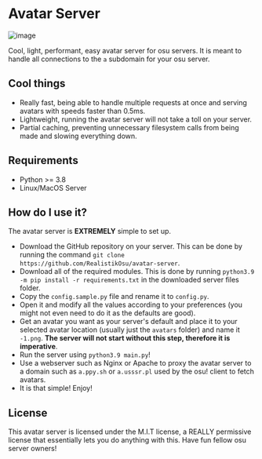 # Avatar Server

![image](https://user-images.githubusercontent.com/36131887/123528177-77259400-d6dd-11eb-9e2e-58018259e98a.png)


Cool, light, performant, easy avatar server for osu servers. It is meant to handle all connections to the `a` subdomain for your osu server.

## Cool things

- Really fast, being able to handle multiple requests at once and serving avatars with speeds faster than 0.5ms.
- Lightweight, running the avatar server will not take a toll on your server.
- Partial caching, preventing unnecessary filesystem calls from being made and slowing everything down.

## Requirements
- Python >= 3.8
- Linux/MacOS Server

## How do I use it?
The avatar server is **EXTREMELY** simple to set up.
- Download the GitHub repository on your server. This can be done by running the command `git clone https://github.com/RealistikOsu/avatar-server`.
- Download all of the required modules. This is done by running `python3.9 -m pip install -r requirements.txt` in the downloaded server files folder.
- Copy the `config.sample.py` file and rename it to `config.py`.
- Open it and modify all the values according to your preferences (you might not even need to do it as the defaults are good).
- Get an avatar you want as your server's default and place it to your selected avatar location (usually just the `avatars` folder) and name it `-1.png`. **The server will not start without this step, therefore it is imperative**.
- Run the server using `python3.9 main.py`!
- Use a webserver such as Nginx or Apache to proxy the avatar server to a domain such as `a.ppy.sh` or `a.usssr.pl` used by the osu! client to fetch avatars.
- It is that simple! Enjoy!

## License
This avatar server is licensed under the M.I.T license, a REALLY permissive license that essentially lets you do anything with this. Have fun fellow osu server owners!
